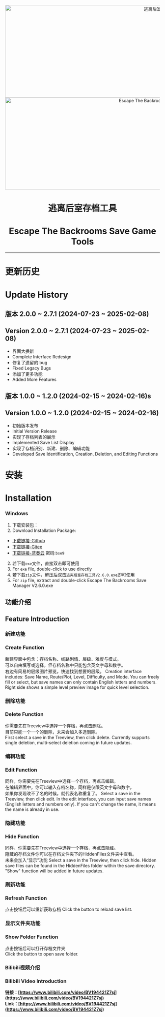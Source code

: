 <link rel="stylesheet" href="https://cdnjs.cloudflare.com/ajax/libs/font-awesome/5.15.4/css/all.min.css" integrity="sha512-..." crossorigin="anonymous" />

<div style="text-align: center;"><img src="https://gitee.com/llzgd/llzgdc/raw/main/images/ETBSGT_zh-cn.jpg" alt="逃离后室存档工具" width="1000" height="300"></div>
<div style="text-align: center;"><img src="https://gitee.com/llzgd/llzgdc/raw/main/images/ETBSGT_en.jpg" alt="Escape The Backrooms Save Game Tools" width="1000" height="300"></div>

<div style="text-align: center;"><h1>逃离后室存档工具</h1></div>
<div style="text-align: center;"><h1>Escape The Backrooms Save Game Tools</h1></div>

---

# 更新历史
# Update History

## 版本 2.0.0 ~ 2.7.1 (2024-07-23 ~ 2025-02-08)
## Version 2.0.0 ~ 2.7.1 (2024-07-23 ~ 2025-02-08)

- 界面大换新
- Complete Interface Redesign
- 修复了遗留的 bug
- Fixed Legacy Bugs
- 添加了更多功能
- Added More Features

## 版本 1.0.0 ~ 1.2.0 (2024-02-15 ~ 2024-02-16)s
## Version 1.0.0 ~ 1.2.0 (2024-02-15 ~ 2024-02-16)

- 初始版本发布
- Initial Version Release
- 实现了存档列表的展示
- Implemented Save List Display
- 实现了存档识别、新建、删除、编辑功能
- Developed Save Identification, Creation, Deletion, and Editing Functions

# 安装
# Installation

### Windows

1. 下载安装包：
1. Download Installation Package:

- [下载链接-Github](https://github.com/llzgdc/EscapeTheBackroomsSaveGamesTools/releases/tag/v2.3.0)
- [下载链接-Gitee](https://gitee.com/llzgd/EscapeTheBackroomsSaveGamesTools/releases/tag/v2.6.0)
- [下载链接-蓝奏云](https://llzgd.lanzouu.com/b03rde3lc) 密码:`bse9`

2. 若下载`exe`文件，直接双击即可使用
2. For `exe` file, double-click to use directly
3. 若下载`zip`文件，解压后双击`逃离后室存档工具V2.6.0.exe`即可使用
3. For `zip` file, extract and double-click Escape The Backrooms Save Manager V2.6.0.exe


## 功能介绍
## Feature Introduction
### 新建功能  
### Create Function  
新建界面中包含：存档名称、线路剧情、层级、难度与模式。  
可以自由填写或选择，但存档名称中只能包含英文字母和数字。  
右边有简易的层级图片预览，快速找到想要的层级。
Creation interface includes: Save Name, Route/Plot, Level, Difficulty, and Mode. You can freely fill or select, but save names can only contain English letters and numbers. Right side shows a simple level preview image for quick level selection.
### 删除功能
### Delete Function
你需要先在Treeview中选择一个存档，再点击删除。   
目前只能一个一个的删除，未来会加入多选删除。  
First select a save in the Treeview, then click delete. Currently supports single deletion, multi-select deletion coming in future updates.
### 编辑功能
### Edit Function
同样，你需要先在Treeview中选择一个存档，再点击编辑。  
在编辑界面中，你可以输入存档名称，同样是仅限英文字母和数字。  
如果你发现改不了名的时候，就代表名称重复了。
Select a save in the Treeview, then click edit. In the edit interface, you can input save names (English letters and numbers only). If you can't change the name, it means the name is already in use.
### 隐藏功能
### Hide Function
同样，你需要先在Treeview中选择一个存档，再点击隐藏。  
隐藏的存档文件你可以在存档文件夹下的HiddenFiles文件夹中查看。  
未来会加入“显示”功能
Select a save in the Treeview, then click hide. Hidden save files can be found in the HiddenFiles folder within the save directory. "Show" function will be added in future updates.
### 刷新功能
### Refresh Function
点击按钮后可以重新获取存档
Click the button to reload save list.
### 显示文件夹功能
### Show Folder Function
点击按钮后可以打开存档文件夹  
Click the button to open save folder.
### Bilibili视频介绍
### Bilibili Video Introduction
**链接：[https://www.bilibili.com/video/BV194421Z7sj](https://www.bilibili.com/video/BV194421Z7sj)**  
<a href="https://space.bilibili.com/2019959464" target="_blank" class="btn">
  <i class="fa-brands fa-bilibili"></i>
</a>
**Link：[https://www.bilibili.com/video/BV194421Z7sj](https://www.bilibili.com/video/BV194421Z7sj)**  
<a href="https://space.bilibili.com/2019959464" target="_blank" class="btn">
  <i class="fa-brands fa-bilibili"></i>
</a>
